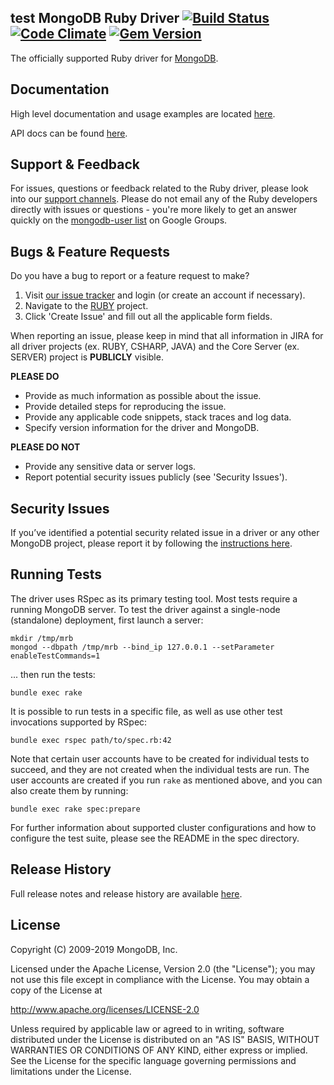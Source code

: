 test
MongoDB Ruby Driver [![Build Status][travis-img]][travis-url] [![Code Climate][codeclimate-img]][codeclimate-url] [![Gem Version][rubygems-img]][rubygems-url]
-----
The officially supported Ruby driver for [MongoDB](http://www.mongodb.org).


Documentation
-------------

High level documentation and usage examples are located
[here](http://docs.mongodb.org/ecosystem/drivers/ruby/).

API docs can be found [here](http://api.mongodb.org/ruby/).


Support & Feedback
------------------

For issues, questions or feedback related to the Ruby driver, please look into
our [support channels](http://www.mongodb.org/about/support). Please
do not email any of the Ruby developers directly with issues or
questions - you're more likely to get an answer quickly on the [mongodb-user list](http://groups.google.com/group/mongodb-user) on Google Groups.


Bugs & Feature Requests
-----------------------

Do you have a bug to report or a feature request to make?

1. Visit [our issue tracker](https://jira.mongodb.org) and login (or create an account if necessary).
2. Navigate to the [RUBY](https://jira.mongodb.org/browse/RUBY) project.
3. Click 'Create Issue' and fill out all the applicable form fields.

When reporting an issue, please keep in mind that all information in JIRA for all driver projects (ex. RUBY, CSHARP, JAVA) and the Core Server (ex. SERVER) project is **PUBLICLY** visible.

**PLEASE DO**

* Provide as much information as possible about the issue.
* Provide detailed steps for reproducing the issue.
* Provide any applicable code snippets, stack traces and log data.
* Specify version information for the driver and MongoDB.

**PLEASE DO NOT**

* Provide any sensitive data or server logs.
* Report potential security issues publicly (see 'Security Issues').


Security Issues
---------------

If you’ve identified a potential security related issue in a driver or any other
MongoDB project, please report it by following the [instructions here](http://docs.mongodb.org/manual/tutorial/create-a-vulnerability-report).


Running Tests
-------------

The driver uses RSpec as its primary testing tool. Most tests require a
running MongoDB server. To test the driver against a single-node (standalone)
deployment, first launch a server:

    mkdir /tmp/mrb
    mongod --dbpath /tmp/mrb --bind_ip 127.0.0.1 --setParameter enableTestCommands=1

... then run the tests:

    bundle exec rake

It is possible to run tests in a specific file, as well as use other
test invocations supported by RSpec:

    bundle exec rspec path/to/spec.rb:42

Note that certain user accounts have to be created for individual tests to
succeed, and they are not created when the individual tests are run. The
user accounts are created if you run `rake` as mentioned above, and you can
also create them by running:

    bundle exec rake spec:prepare

For further information about supported cluster configurations and how to
configure the test suite, please see the README in the spec directory.


Release History
---------------

Full release notes and release history are available [here](https://github.com/mongodb/mongo-ruby-driver/releases).


License
-------

 Copyright (C) 2009-2019 MongoDB, Inc.

   Licensed under the Apache License, Version 2.0 (the "License");
   you may not use this file except in compliance with the License.
   You may obtain a copy of the License at

   http://www.apache.org/licenses/LICENSE-2.0

   Unless required by applicable law or agreed to in writing, software
   distributed under the License is distributed on an "AS IS" BASIS,
   WITHOUT WARRANTIES OR CONDITIONS OF ANY KIND, either express or implied.
   See the License for the specific language governing permissions and
   limitations under the License.

[rubygems-img]: https://badge.fury.io/rb/mongo.svg
[rubygems-url]: http://badge.fury.io/rb/mongo
[travis-img]: https://secure.travis-ci.org/mongodb/mongo-ruby-driver.svg?branch=master
[travis-url]: http://travis-ci.org/mongodb/mongo-ruby-driver?branch=master
[codeclimate-img]: https://codeclimate.com/github/mongodb/mongo-ruby-driver.svg?branch=master
[codeclimate-url]: https://codeclimate.com/github/mongodb/mongo-ruby-driver?branch=master
